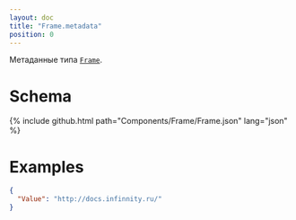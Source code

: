 ```yaml
---
layout: doc
title: "Frame.metadata"
position: 0
---
```


Метаданные типа [`Frame`](../).

# Schema

{% include github.html path="Components/Frame/Frame.json" lang="json" %}

# Examples

```json
{
  "Value": "http://docs.infinnity.ru/"
}
```
